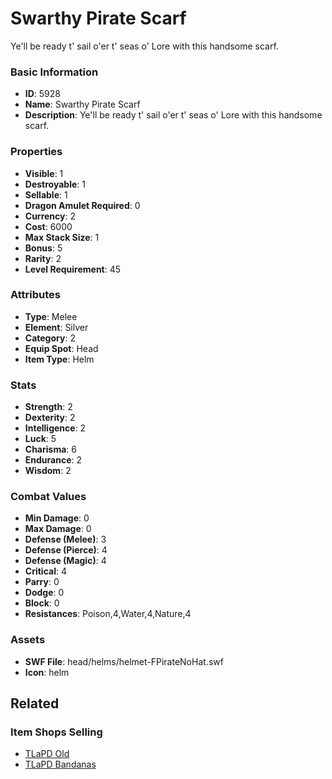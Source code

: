 # Swarthy Pirate Scarf

Ye'll be ready t' sail o'er t' seas o' Lore with this handsome scarf.

### Basic Information

- **ID**: 5928
- **Name**: Swarthy Pirate Scarf
- **Description**: Ye&#039;ll be ready t&#039; sail o&#039;er t&#039; seas o&#039; Lore with this handsome scarf.

### Properties

- **Visible**: 1
- **Destroyable**: 1
- **Sellable**: 1
- **Dragon Amulet Required**: 0
- **Currency**: 2
- **Cost**: 6000
- **Max Stack Size**: 1
- **Bonus**: 5
- **Rarity**: 2
- **Level Requirement**: 45

### Attributes

- **Type**: Melee
- **Element**: Silver
- **Category**: 2
- **Equip Spot**: Head
- **Item Type**: Helm

### Stats

- **Strength**: 2
- **Dexterity**: 2
- **Intelligence**: 2
- **Luck**: 5
- **Charisma**: 6
- **Endurance**: 2
- **Wisdom**: 2

### Combat Values

- **Min Damage**: 0
- **Max Damage**: 0
- **Defense (Melee)**: 3
- **Defense (Pierce)**: 4
- **Defense (Magic)**: 4
- **Critical**: 4
- **Parry**: 0
- **Dodge**: 0
- **Block**: 0
- **Resistances**: Poison,4,Water,4,Nature,4

### Assets

- **SWF File**: head/helms/helmet-FPirateNoHat.swf
- **Icon**: helm

## Related

### Item Shops Selling

- [TLaPD Old](../item-shops/229-tlapd-old.md)
- [TLaPD Bandanas](../item-shops/366-tlapd-bandanas.md)

